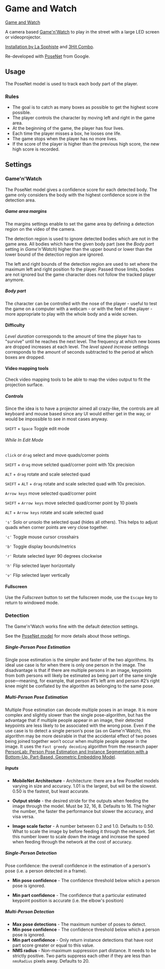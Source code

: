 # Game and Watch

[Game and Watch](https://arthursw.github.io/game-n-watch/)

A camera based [Game'n'Watch](https://en.wikipedia.org/wiki/Game_%26_Watch) to play in the street with a large LED screen or videoprojector.

[Installation by La Sophiste](http://www.lasophiste.com/portfolio/gamenwatch/) and [3Hit Combo](http://www.3hitcombo.fr/).

Re-developed with [PoseNet](https://github.com/tensorflow/tfjs-models/tree/master/posenet) from Google.

## Usage

The PoseNet model is used to track each body part of the player.

### Rules

 - The goal is to catch as many boxes as possible to get the highest score possible.
 - The player controls the character by moving left and right in the game area.
 - At the beginning of the game, the player has four lives.
 - Each time the player misses a box, he looses one life.
 - The game stops when the player has no more lives.
 - If the score of the player is higher than the previous high score, the new high score is recorded.

## Settings

### Game'n'Watch

The PoseNet model gives a confidence score for each detected body. The game only considers the body with the highest confidence score in the detection area.

##### Game area margins

The margins settings enable to set the game area by defining a detection region on the video of the camera.

The detection region is used to ignore detected bodies which are not in the game area. All bodies which have the given body part (see the *Body part* setting in *Game'n'Watch*) higher than the upper bound or lower than the lower bound of the detection region are ignored.

The left and right bounds of the detection region are used to set where the maximum left and right position fo the player. Passed those limits, bodies are not ignored but the game character does not follow the tracked player anymore.

##### Body part

The character can be controlled with the nose of the player - useful to test the game on a computer with a webcam - or with the feet of the player - more appropriate to play with the whole body and a wide screen.

#### Difficulty

*Level duration* corresponds to the amount of time the player has to "survive" until he reaches the next level.
The frequency at which new boxes are dropped increases at each level. The *level speed increase* settings corresponds to the amount of seconds subtracted to the period at which boxes are dropped.

#### Video mapping tools

Check video mapping tools to be able to map the video output to fit the projection surface.

##### Controls

Since the idea is to have a projector aimed all crazy-like, the controls are all keyboard and mouse based since any UI would either get in the way, or would be impossible to see in most cases anyway.

`SHIFT` + `Space` Toggle edit mode

###### While In Edit Mode

`click` or `drag` select and move quads/corner points

`SHIFT` + `drag` move selcted quad/corner point with 10x precision

`ALT` + `drag` rotate and scale selected quad

`SHIFT` + `ALT` + `drag` rotate and scale selected quad with 10x precision.

`Arrow keys` move selected quad/corner point

`SHIFT` + `Arrow keys` move selected quad/corner point by 10 pixels

`ALT` + `Arrow keys` rotate and scale selected quad

`'s'` Solo or unsolo the selected quad (hides all others). This helps to adjust quads when corner points are very close together.

`'c'` Toggle mouse cursor crosshairs

`'b'` Toggle display bounds/metrics

`'r'` Rotate selected layer 90 degrees clockwise

`'h'` Flip selected layer horizontally

`'v'` Flip selected layer vertically

#### Fullscreen

Use the *Fullscreen* button to set the fullscreen mode, use the `Escape` key to return to windowed mode.


### Detection

The Game'n'Watch works fine with the default detection settings.

See the [PoseNet model](https://github.com/tensorflow/tfjs-models/tree/master/posenet) for more details about those settings.

##### Single-Person Pose Estimation

Single pose estimation is the simpler and faster of the two algorithms. Its ideal use case is for when there is only one person in the image. The disadvantage is that if there are multiple persons in an image, keypoints from both persons will likely be estimated as being part of the same single pose—meaning, for example, that person #1’s left arm and person #2’s right knee might be conflated by the algorithm as belonging to the same pose.

##### Multi-Person Pose Estimation

Multiple Pose estimation can decode multiple poses in an image. It is more complex and slightly slower than the single pose-algorithm, but has the advantage that if multiple people appear in an image, their detected keypoints are less likely to be associated with the wrong pose. Even if the use case is to detect a single person’s pose (as on Game'n'Watch), this algorithm may be more desirable in that the accidental effect of two poses being joined together won’t occur when multiple people appear in the image. It uses the `Fast greedy decoding` algorithm from the research paper [PersonLab: Person Pose Estimation and Instance Segmentation with a Bottom-Up, Part-Based, Geometric Embedding Model](https://arxiv.org/pdf/1803.08225.pdf).

##### Inputs

* **MobileNet Architecture** - Architecture: there are a few PoseNet models varying in size and accuracy. 1.01 is the largest, but will be the slowest. 0.50 is the fastest, but least accurate.

* **Output stride** - the desired stride for the outputs when feeding the image through the model.  Must be 32, 16, 8.  Defaults to 16.  The higher the number, the faster the performance but slower the accuracy, and visa versa.

* **Image scale factor** - A number between 0.2 and 1.0. Defaults to 0.50.   What to scale the image by before feeding it through the network.  Set this number lower to scale down the image and increase the speed when feeding through the network at the cost of accuracy.


##### Single-Person Detection

Pose confidence: the overall confidence in the estimation of a person's pose (i.e. a person detected in a frame).

* **Min pose confidence** - The confidence threshold below which a person pose is ignored.

* **Min part confidence** - The confidence that a particular estimated keypoint position is accurate (i.e. the elbow's position)

##### Multi-Person Detection

* **Max pose detections** - The maximum number of poses to detect.
* **Min pose confidence** - The confidence threshold below which a person pose is ignored.
* **Min part confidence** - Only return instance detections that have root part score greater or equal to this value.
* **NMS radius** - Non-maximum suppression part distance. It needs to be strictly positive. Two parts suppress each other if they are less than `nmsRadius` pixels away. Defaults to 20.

